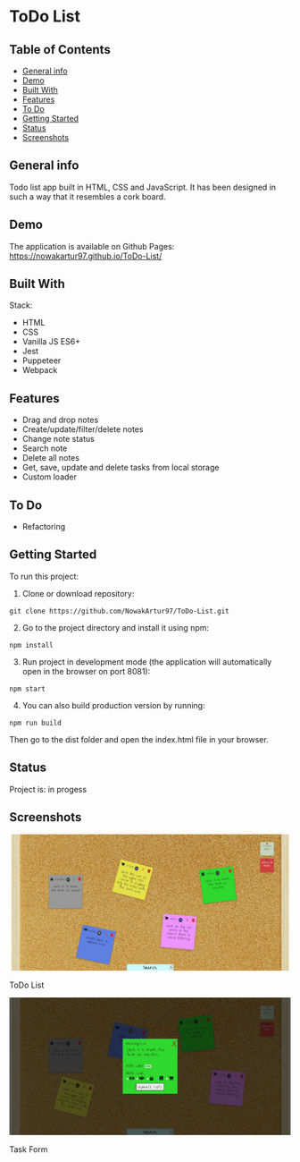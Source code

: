 # ToDo List

## Table of Contents

- [General info](#general-info)
- [Demo](#demo)
- [Built With](#built-with)
- [Features](#features)
- [To Do](#to-do)
- [Getting Started](#getting-started)
- [Status](#status)
- [Screenshots](#screenshots)

## General info

Todo list app built in HTML, CSS and JavaScript. It has been designed in such a way that it resembles a cork board.

## Demo

The application is available on Github Pages: https://nowakartur97.github.io/ToDo-List/

## Built With

Stack:

- HTML
- CSS
- Vanilla JS ES6+
- Jest
- Puppeteer
- Webpack

## Features

- Drag and drop notes
- Create/update/filter/delete notes
- Change note status
- Search note
- Delete all notes
- Get, save, update and delete tasks from local storage
- Custom loader

## To Do

- Refactoring

## Getting Started

To run this project:

1. Clone or download repository:

```
git clone https://github.com/NowakArtur97/ToDo-List.git
```

2. Go to the project directory and install it using npm:

```
npm install
```

3. Run project in development mode (the application will automatically open in the browser on port 8081):

```
npm start
```

4. You can also build production version by running:

```
npm run build
```

Then go to the dist folder and open the index.html file in your browser.

## Status

Project is: in progess

## Screenshots

![ToDo List](./screenshots/main-view.jpg)

ToDo List

![Note Form](./screenshots/note-form.jpg)

Task Form

